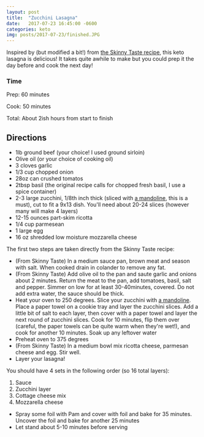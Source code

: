 ```yaml
---
layout: post
title:  "Zucchini Lasagna"
date:   2017-07-23 16:45:00 -0600
categories: keto
img: posts/2017-07-23/finished.JPG
---
```


Inspired by (but modified a bit!) from [the Skinny Taste recipe](http://www.skinnytaste.com/zucchini-lasagna/), this keto lasagna is delicious! It takes quite awhile to make but you could prep it the day before and cook the next day!

### Time

Prep: 60 minutes

Cook: 50 minutes

Total: About 2ish hours from start to finish

<!-- 
### Nutrition 
Nutrition is calculated by dividing the total contents into 4

|   | Grams | Ratio |
| ------ | ----------- | -------| 
| **Total kCal**   | - | - |
| **Total Fat**  | - | - |
| **Total Protein**    | - | - |
| **Total Net Carb** | - | - |



<br /><br />

-->

## Directions

* 1lb ground beef (your choice! I used ground sirloin)
* Olive oil (or your choice of cooking oil)
* 3 cloves garlic
* 1/3 cup chopped onion
* 28oz can crushed tomatos
* 2tbsp basil (the original recipe calls for chopped fresh basil, I use a spice container)
* 2-3 large zucchini, 1/8th inch thick (sliced with [a mandoline](https://www.amazon.com/dp/B0000632QE/ref=cm_sw_r_cp_dp_T2_C5qDzbG19CPJ4), this is a must), cut to fit a 9x13 dish. You'll need about 20-24 slices (however many will make 4 layers)
* 12-15 ounces part-skim ricotta
* 1/4 cup parmesean
* 1 large egg
* 16 oz shredded low moisture mozzarella cheese

The first two steps are taken directly from the Skinny Taste recipe: 

* (From Skinny Taste) In a medium sauce pan, brown meat and season with salt. When cooked drain in colander to remove any fat.
* (From Skinny Taste) Add olive oil to the pan and saute garlic and onions about 2 minutes. Return the meat to the pan, add tomatoes, basil, salt and pepper. Simmer on low for at least 30-40minutes, covered. Do not add extra water, the sauce should be thick.
* Heat your oven to 250 degrees. Slice your zucchini with [a mandoline](https://www.amazon.com/dp/B0000632QE/ref=cm_sw_r_cp_dp_T2_C5qDzbG19CPJ4). Place a paper towel on a cookie tray and layer the zucchini slices. Add a little bit of salt to each layer, then cover with a paper towel and layer the next round of zucchini slices. Cook for 10 minutes, flip them over (careful, the paper towels can be quite warm when they're wet!), and cook for another 10 minutes. Soak up any leftover water
* Preheat oven to 375 degrees
* (From Skinny Taste) In a medium bowl mix ricotta cheese, parmesan cheese and egg. Stir well.
* Layer your lasagna!

You should have 4 sets in the following order (so 16 total layers): 

1. Sauce
2. Zucchini layer
3. Cottage cheese mix
4. Mozzarella cheese

* Spray some foil with Pam and cover with foil and bake for 35 minutes. Uncover the foil and bake for another 25 minutes 
* Let stand about 5-10 minutes before serving
